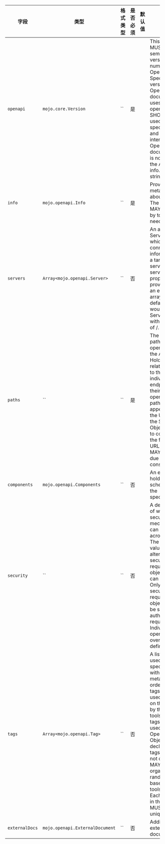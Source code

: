 | 字段 | 类型 | 格式类型 | 是否必须 | 默认值 | 说明 |
|---|---|---|---|---|---|
| `openapi` | `mojo.core.Version` | `` | 是 |  | This string MUST be the semantic version number of the OpenAPI Specification version that the OpenAPI document uses. The openapi field SHOULD be used by tooling specifications and clients to interpret the OpenAPI document. This is not related to the API info.version string. |
| `info` | `mojo.openapi.Info` | `` | 是 |  | Provides metadata about the API. The metadata MAY be used by tooling if needed. |
| `servers` | `Array<mojo.openapi.Server>` | `` | 否 |  | An array of Server Objects, which provide connectivity information to a target server.If the servers property is not provided, or is an empty array,the default value would be a Server Object with a url value of /. |
| `paths` | `` | `` | 是 |  | The available paths and operations for the API.<br>Holds the relative paths to the individual endpoints and their operations.The path is appended to the URL from the Server Object in order to construct the full URL.The Paths MAY be empty, due to ACL constraints. |
| `components` | `mojo.openapi.Components` | `` | 否 |  | An element to hold various schemas for the specification. |
| `security` | `` | `` | 否 |  | A declaration of which security mechanisms can be used across the API. The list of values includes alternative security requirement objects that can be used. Only one of the security requirement objects need to be satisfied to authorize a request. Individual operations can override this definition. |
| `tags` | `Array<mojo.openapi.Tag>` | `` | 否 |  | A list of tags used by the specification with additional metadata. The order of the tags can be used to reflect on their order by the parsing tools. Not all tags that are used by the Operation Object must be declared. The tags that are not declared MAY be organized randomly or based on the tools' logic. Each tag name in the list MUST be unique. |
| `externalDocs` | `mojo.openapi.ExternalDocument` | `` | 否 |  | Additional external documentation. |
